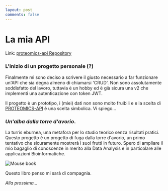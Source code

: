 ```yaml
---
layout: post
comments: false
---
```


# La mia API

Link: [proteomics-api Repository](https://github.com/gbell27/proteomics-api)

### L'inizio di un progetto personale (?)

Finalmente mi sono deciso a scrivere il giusto necessario a far funzionare un'API che sia degna almeno di chiamarsi 'CRUD'.
Non sono assolutamente soddisfatto del lavoro, tuttavia è un hobby ed è già sicura una v2 che implementi una autenticazione
con token JWT.

Il progetto è un prototipo, i (miei) dati non sono molto fruibili e e la scelta di [PROTEOMICS-API][api-link] è una scelta simbolica.
Vi spiego...

### _Un'alba dalla torre d'avorio_.

La turris eburnea, una metafora per lo studio teorico senza risultati pratici.
Questo progetto è un progetto di fuga dalla torre d'avorio, un primo tentativo che sicuramente mostrerà i suoi frutti in futuro.
Spero di ampliare il mio bagaglio di conoscenze in merito alla Data Analysis e in particolare alle applicazioni Bioinformatiche.

![Mouse book][bioinformatics with python]

Questo libro penso mi sarà di compagnia. 

_Alla prossima..._


[api-link]: https://www.proteomicsdb.org/#api
[bioinformatics with python]: https://images-na.ssl-images-amazon.com/images/I/91i4wr1Q9-L.jpg
